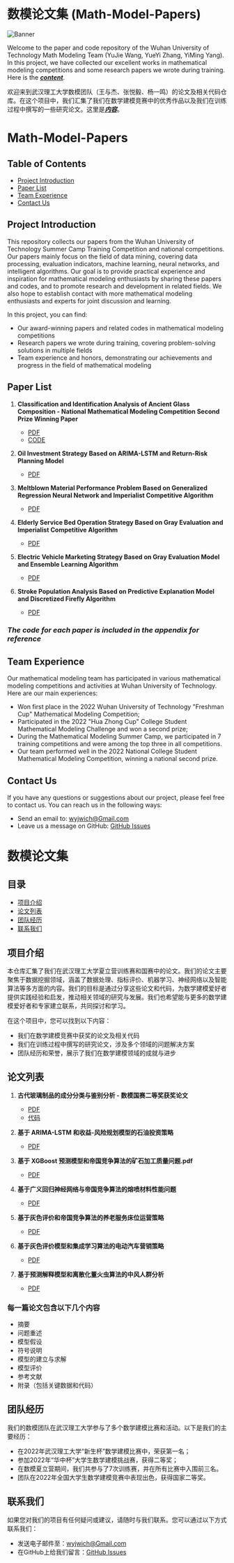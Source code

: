 
# 数模论文集 (Math-Model-Papers)

![Banner](banner_image.png)

Welcome to the paper and code repository of the Wuhan University of Technology Math Modeling Team (YuJie Wang, YueYi Zhang, YiMing Yang). In this project, we have collected our excellent works in mathematical modeling competitions and some research papers we wrote during training. Here is the [***content***](#Math-Modeling-Papers).

欢迎来到武汉理工大学数模团队（王与杰、张悦毅、杨一鸣）的论文及相关代码仓库。在这个项目中，我们汇集了我们在数学建模竞赛中的优秀作品以及我们在训练过程中撰写的一些研究论文。这里是[***内容***](#数模论文集)。

# Math-Model-Papers

## Table of Contents

- [Project Introduction](#project-introduction)
- [Paper List](#paper-list)
- [Team Experience](#team-experience)
- [Contact Us](#contact-us)

## Project Introduction

This repository collects our papers from the Wuhan University of Technology Summer Camp Training Competition and national competitions. Our papers mainly focus on the field of data mining, covering data processing, evaluation indicators, machine learning, neural networks, and intelligent algorithms. Our goal is to provide practical experience and inspiration for mathematical modeling enthusiasts by sharing these papers and codes, and to promote research and development in related fields. We also hope to establish contact with more mathematical modeling enthusiasts and experts for joint discussion and learning.

In this project, you can find:

- Our award-winning papers and related codes in mathematical modeling competitions
- Research papers we wrote during training, covering problem-solving solutions in multiple fields
- Team experience and honors, demonstrating our achievements and progress in the field of mathematical modeling

## Paper List

1. **Classification and Identification Analysis of Ancient Glass Composition - National Mathematical Modeling Competition Second Prize Winning Paper**
   - [PDF](Papers/古代玻璃制品的成分分类与鉴别分析_数模国赛二等奖获奖论文.pdf)
   - [CODE](code)
   
2. **Oil Investment Strategy Based on ARIMA-LSTM and Return-Risk Planning Model**
   - [PDF](Papers/基于&#32;ARIMA-LSTM&#32;和收益-风险规划模型的石油投资策略.pdf)
   
3. **Meltblown Material Performance Problem Based on Generalized Regression Neural Network and Imperialist Competitive Algorithm**
   - [PDF](Papers/基于广义回归神经网络与帝国竞争算法的熔喷材料性能问题.pdf)
   
4. **Elderly Service Bed Operation Strategy Based on Gray Evaluation and Imperialist Competitive Algorithm**
   - [PDF](Papers/基于灰色评价和帝国竞争算法的养老服务床位运营策略.pdf)
   
5. **Electric Vehicle Marketing Strategy Based on Gray Evaluation Model and Ensemble Learning Algorithm**
   - [PDF](Papers/基于灰色评价模型和集成学习算法的电动汽车营销策略.pdf)
   
6. **Stroke Population Analysis Based on Predictive Explanation Model and Discretized Firefly Algorithm**
   - [PDF](Papers/基于预测解释模型和离散化董火虫算法的中风人群分析.pdf)

### ***The code for each paper is included in the appendix for reference***


## Team Experience

Our mathematical modeling team has participated in various mathematical modeling competitions and activities at Wuhan University of Technology. Here are our main experiences:

- Won first place in the 2022 Wuhan University of Technology "Freshman Cup" Mathematical Modeling Competition;
- Participated in the 2022 "Hua Zhong Cup" College Student Mathematical Modeling Challenge and won a second prize;
- During the Mathematical Modeling Summer Camp, we participated in 7 training competitions and were among the top three in all competitions. 
- Our team performed well in the 2022 National College Student Mathematical Modeling Competition, winning a national second prize.

## Contact Us

If you have any questions or suggestions about our project, please feel free to contact us. You can reach us in the following ways:

- Send an email to: wyjwich@Gmail.com
- Leave us a message on GitHub: [GitHub Issues](https://github.com/Wsandwich/Math-Model-Paper/issues)



# 数模论文集

## 目录

- [项目介绍](#项目介绍)
- [论文列表](#论文列表)
- [团队经历](#团队经历)
- [联系我们](#联系我们)

## 项目介绍
本仓库汇集了我们在武汉理工大学夏立营训练赛和国赛中的论文。我们的论文主要聚焦于数据挖掘领域，涵盖了数据处理、指标评价、机器学习、神经网络以及智能算法等多方面的内容。我们的目标是通过分享这些论文和代码，为数学建模爱好者提供实践经验和启发，推动相关领域的研究与发展。我们也希望能与更多的数学建模爱好者和专家建立联系，共同探讨和学习。


在这个项目中，您可以找到以下内容：

- 我们在数学建模竞赛中获奖的论文及相关代码
- 我们在训练过程中撰写的研究论文，涉及多个领域的问题解决方案
- 团队经历和荣誉，展示了我们在数学建模领域的成就与进步


## 论文列表


1. **古代玻璃制品的成分分类与鉴别分析 - 数模国赛二等奖获奖论文**
   - [PDF](Papers/古代玻璃制品的成分分类与鉴别分析_数模国赛二等奖获奖论文.pdf)
   - [代码](古代玻璃制品的成分分类与鉴别分析代码及其保存的机器学习模型)
   
2. **基于 ARIMA-LSTM 和收益-风险规划模型的石油投资策略**
   - [PDF](Papers/基于&#32;ARIMA-LSTM&#32;和收益-风险规划模型的石油投资策略.pdf)
   
3. **基于 XGBoost 预测模型和帝国竞争算法的矿石加工质量问题.pdf**
   - [PDF](Papers/基于&#32;XGBoost&#32;预测模型和帝国竞争算法的矿石加工质量问题.pdf)
   
4. **基于广义回归神经网络与帝国竞争算法的熔喷材料性能问题**
   - [PDF](Papers/基于广义回归神经网络与帝国竞争算法的熔喷材料性能问题.pdf)
   
5. **基于灰色评价和帝国竞争算法的养老服务床位运营策略**
   - [PDF](Papers/基于灰色评价和帝国竞争算法的养老服务床位运营策略.pdf)
   
6. **基于灰色评价模型和集成学习算法的电动汽车营销策略**
   - [PDF](Papers/基于灰色评价模型和集成学习算法的电动汽车营销策略.pdf)
   
7. **基于预测解释模型和离散化董火虫算法的中风人群分析**
   - [PDF](Papers/基于预测解释模型和离散化董火虫算法的中风人群分析.pdf)

### **每一篇论文包含以下几个内容**

- 摘要
- 问题重述
- 模型假设
- 符号说明
- 模型的建立与求解
- 模型评价
- 参考文献
- 附录（包括关键数据和代码）



## 团队经历

我们的数模团队在武汉理工大学参与了多个数学建模比赛和活动。以下是我们的主要经历：

- 在2022年武汉理工大学“新生杯”数学建模比赛中，荣获第一名；
- 参加2022年“华中杯”大学生数学建模挑战赛，获得二等奖；
- 在数模夏立营期间，我们共参与了7次训练赛，并在所有比赛中入围前三名。
- 团队在2022年全国大学生数学建模竞赛中表现出色，获得国家二等奖。


## 联系我们

如果您对我们的项目有任何疑问或建议，请随时与我们联系。您可以通过以下方式联系我们：

- 发送电子邮件至：wyjwich@Gmail.com
- 在GitHub上给我们留言：[GitHub Issues](https://github.com/Wsandwich/Math-Model-Paper/issues)


